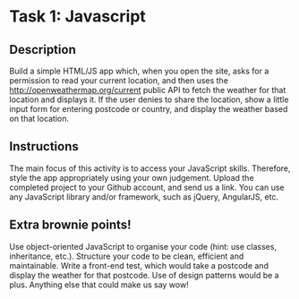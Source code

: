 Task 1: Javascript
==============

Description
--------------
Build a simple HTML/JS app which, when you open the site, asks for a permission to read your current location, and then uses the http://openweathermap.org/current public API to fetch the weather for that location and displays it.
If the user denies to share the location, show a little input form for entering postcode or country, and display the weather based on that location.

Instructions
--------------

The main focus of this activity is to access your JavaScript skills. Therefore, style the app appropriately using your own judgement.
Upload the completed project to your Github account, and send us a link.
You can use any JavaScript library and/or framework, such as jQuery, AngularJS, etc.

Extra brownie points!
--------------
Use object-oriented JavaScript to organise your code (hint: use classes, inheritance, etc.).
Structure your code to be clean, efficient and maintainable.
Write a front-end test, which would take a postcode and display the weather for that postcode.
Use of design patterns would be a plus.
Anything else that could make us say wow!